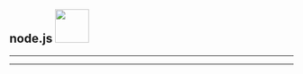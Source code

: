 ## **node.js <img src="https://cdn.jsdelivr.net/gh/devicons/devicon/icons/nodejs/nodejs-original.svg" width="60"/>**


****


****
